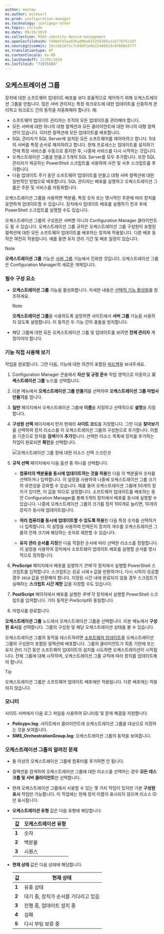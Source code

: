```yaml
---
author: mestew
ms.author: mstewart
ms.prod: configuration-manager
ms.technology: configmgr-other
ms.topic: include
ms.date: 09/26/2019
ms.collection: M365-identity-device-management
ms.openlocfilehash: f4084fd3aa026ad0be015250385e13a77b75c2df
ms.sourcegitcommit: 1bccb61bf3c7c69d51e0e224d0619c8f608e8777
ms.translationtype: HT
ms.contentlocale: ko-KR
ms.lasthandoff: 12/05/2019
ms.locfileid: "71975504"
---
```

## <a name="bkmk_OGs"></a> 오케스트레이션 그룹

<!--3098816-->

장치에 대한 소프트웨어 업데이트 배포를 보다 효율적으로 제어하기 위해 오케스트레이션 그룹을 만듭니다. 많은 서버 관리자는 특정 워크로드에 대한 업데이트를 신중하게 관리하고 워크로드 간의 동작을 자동화해야 합니다. 예:

- 소프트웨어 업데이트 관리자는 조직의 모든 업데이트를 관리해야 합니다.
- 모든 서버에 대한 하나의 대형 컬렉션과 모든 클라이언트에 대한 하나의 대형 컬렉션이 있습니다. 이러한 컬렉션에 모든 업데이트를 배포합니다.
- SQL 관리자가 SQL Server에 설치된 모든 소프트웨어를 제어하려고 합니다. 5대의 서버를 특정 순서로 패치하려고 합니다. 현재 프로세스는 업데이트를 설치하기 전에 특정 서비스를 수동으로 중지한 후, 나중에 서비스를 다시 시작하는 것입니다.
- 오케스트레이션 그룹을 만들고 5개의 SQL Server를 모두 추가합니다. 또한 SQL 관리자가 제공하는 PowerShell 스크립트를 사용하여 사전 및 사후 스크립트를 추가합니다.
- 다음 업데이트 주기 동안 소프트웨어 업데이트를 만들고 대형 서버 컬렉션에 대한 일반적인 방법으로 배포합니다. SQL 관리자는 배포를 실행하고 오케스트레이션 그룹은 주문 및 서비스를 자동화합니다.

오케스트레이션 그룹을 사용하면 백분율, 특정 숫자 또는 명시적인 주문에 따라 장치를 유연하게 업데이트할 수 있습니다. 장치에서 업데이트 배포를 실행하기 전과 후에 PowerShell 스크립트를 실행할 수도 있습니다.

오케스트레이션 그룹의 구성원은 서버뿐 아니라 Configuration Manager 클라이언트도 될 수 있습니다. 오케스트레이션 그룹 규칙은 오케스트레이션 그룹 구성원이 포함된 컬렉션에 대한 모든 소프트웨어 업데이트를 배포하는 장치에 적용됩니다. 다른 배포 동작은 여전히 적용됩니다. 예를 들면 유지 관리 기간 및 배포 일정이 있습니다.

> [!NOTE]
> **오케스트레이션 그룹** 기능은 [서버 그룹](/sccm/sum/deploy-use/service-a-server-group) 기능에서 진화한 것입니다. 오케스트레이션 그룹은 Configuration Manager의 새로운 개체입니다.

### <a name="prerequisites"></a>필수 구성 요소

- **오케스트레이션 그룹** 기능을 활성화합니다. 자세한 내용은 [선택적 기능 활성화](/sccm/core/servers/manage/install-in-console-updates#bkmk_options)를 참조하세요.

    > [!NOTE]
    > **오케스트레이션 그룹**을 사용하도록 설정하면 사이트에서 **서버 그룹** 기능을 사용하지 않도록 설정합니다. 이 동작은 두 기능 간의 충돌을 방지합니다.

- 해당 그룹에 대한 모든 오케스트레이션 그룹 및 업데이트를 보려면 **전체 관리자** 계정이어야 합니다.

### <a name="try-it-out"></a>기능 직접 사용해 보기

작업을 완료합니다. 그런 다음, 기능에 대한 의견이 포함된 [피드백](/sccm/core/understand/find-help#product-feedback)을 보내주세요.

1. Configuration Manager 콘솔에서 **자산 및 규정 준수** 작업 영역으로 이동하고 **오케스트레이션 그룹** 노드를 선택합니다.

1. 리본 메뉴에서 **오케스트레이션 그룹 만들기**를 선택하여 **오케스트레이션 그룹 마법사 만들기**를 엽니다.

1. **일반** 페이지에서 오케스트레이션 그룹에 **이름**을 지정하고 선택적으로 **설명**을 지정합니다.

1. **구성원 선택** 페이지에서 먼저 현재의 **사이트 코드**를 지정합니다. 그런 다음 **찾아보기**를 선택하여 장치 리소스를 이 오케스트레이션 그룹의 구성원으로 추가합니다. 이름을 기준으로 장치를 **검색**하여 **추가**합니다. 선택한 리소스 목록에 장치를 추가하는 작업이 완료되면 **확인**을 선택합니다.

    ![오케스트레이션 그룹 창에 대한 리소스 선택 스크린샷](../../media/3098816-select-resources.png)

1. **규칙 선택** 페이지에서 다음 옵션 중 하나를 선택합니다.

   - **컴퓨터의 백분율을 동시에 업데이트하는 것을 허용**한 다음 이 백분율의 숫자를 선택하거나 입력합니다. 이 설정을 사용하여 나중에 오케스트레이션 그룹 크기의 유연성을 강화할 수 있습니다. 예를 들어 오케스트레이션 그룹에 50개의 장치가 있다면, 이 값을 10으로 설정합니다. 소프트웨어 업데이트를 배포하는 동안 Configuration Manager를 통해 5개의 장치에서 배포를 동시에 실행할 수 있습니다. 나중에 오케스트레이션 그룹의 크기를 장치 100개로 늘리면, 10개의 장치가 동시에 업데이트됩니다.

   - **여러 컴퓨터를 동시에 업데이트할 수 있도록 허용**한 다음 특정 숫자를 선택하거나 입력합니다. 이 설정을 사용하여 언제든지 장치의 개수를 오케스트레이션 그룹의 전체 크기에 해당하는 숫자로 제한할 수 있습니다.

   - **유지 관리 순서를 지정**한 다음 적절한 순서에 따라 선택한 리소스를 정렬합니다. 이 설정을 사용하여 장치에서 소프트웨어 업데이트 배포를 실행할 순서를 명시적으로 정의합니다.

1. **PreScript** 페이지에서 배포를 실행하기 *전에* 각 장치에서 실행할 PowerShell 스크립트를 입력합니다. 스크립트는 성공 시에 `0` 값을 반환하거나, 다시 시작이 성공할 경우 `3010` 값을 반환해야 합니다. 지정된 시간 내에 완료되지 않을 경우 스크립트가 실패하는 **스크립트 시간 제한** 값을 지정할 수도 있습니다.

1. **PostScript** 페이지에서 배포를 실행한 *후에* 각 장치에서 실행할 PowerShell 스크립트를 입력합니다. 기타 동작은 PreScript와 동일합니다.

1. 마법사를 완료합니다.

**오케스트레이션 그룹** 노드에서 오케스트레이션 그룹을 선택합니다. 리본 메뉴에서 **구성원 표시**를 선택합니다. 그룹의 구성원 및 해당 오케스트레이션 상태를 볼 수 있습니다.

오케스트레이션 그룹의 동작을 테스트하려면 [소프트웨어 업데이트](/sccm/sum/deploy-use/deploy-software-updates)를 오케스트레이션 그룹의 구성원이 포함된 컬렉션에 배포합니다. 그룹의 클라이언트가 최종 기한에 또는 유지 관리 기간 동안 소프트웨어 업데이트의 설치를 시도하면 오케스트레이션이 시작됩니다. 전체 그룹에 대해 시작하며, 오케스트레이션 그룹 규칙에 따라 장치를 업데이트해야 합니다.

> [!TIP]
> 오케스트레이션 그룹은 소프트웨어 업데이트 배포에만 적용됩니다. 다른 배포에는 적용되지 않습니다.

### <a name="monitor"></a>모니터

사이트 서버에서 다음 로그 파일을 사용하여 모니터링 및 문제 해결을 지원합니다.

- **Policypv.log**: 사이트에서 클라이언트에 오케스트레이션 그룹을 대상으로 지정하는 것을 보여줍니다.
- **SMS_OrchestrationGroup.log**: 오케스트레이션 그룹의 동작을 보여줍니다.

### <a name="orchestration-group-known-issues"></a>오케스트레이션 그룹의 알려진 문제

- 둘 이상의 오케스트레이션 그룹에 컴퓨터를 추가하면 안 됩니다.

- 컬렉션을 검색하여 오케스트레이션 그룹에 대한 리소스를 선택하는 경우 **모든 데스크톱 및 서버 클라이언트**만 선택합니다.

- 현재 오케스트레이션 그룹에서 사용할 수 있는 몇 가지 작업이 있지만 기본 **구성원 표시** 작업만 가능합니다. 이 작업에는 현재 장치 이름이 표시되지 않으며 리소스 ID만 표시됩니다.

- **오케스트레이션 유형** 값은 다음 유형에 해당합니다.

    | 값 | 오케스트레이션 유형 |
    |-------|---------|
    |**1**|숫자|
    |**2**|백분율|
    |**3**|시퀀스|

- **현재 상태** 값은 다음 상태에 해당합니다.

    | 값 | 현재 상태 |
    |-------|---------|
    |**1**|유휴 상태|
    |**2**|대기 중, 장치가 순서를 기다리고 있음|
    |**3**|진행 중, 업데이트 설치 중|
    |**4**|실패|
    |**5**|다시 부팅 보류 중|

